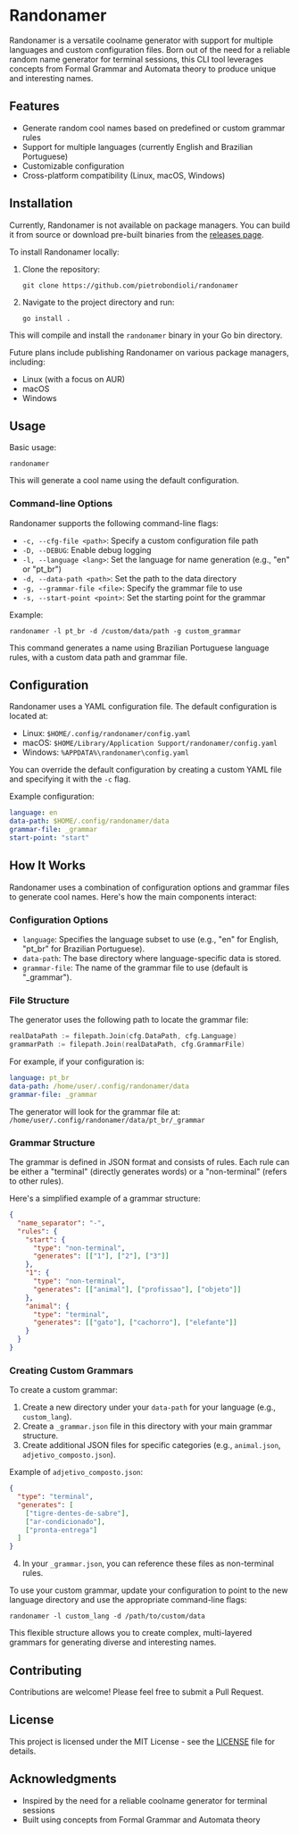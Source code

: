 # Randonamer

Randonamer is a versatile coolname generator with support for multiple languages and custom configuration files. Born out of the need for a reliable random name generator for terminal sessions, this CLI tool leverages concepts from Formal Grammar and Automata theory to produce unique and interesting names.

## Features

- Generate random cool names based on predefined or custom grammar rules
- Support for multiple languages (currently English and Brazilian Portuguese)
- Customizable configuration
- Cross-platform compatibility (Linux, macOS, Windows)

## Installation

Currently, Randonamer is not available on package managers. You can build it from source or download pre-built binaries from the [releases page](https://github.com/pietrobondioli/randonamer/releases).

To install Randonamer locally:

1. Clone the repository:
   ```
   git clone https://github.com/pietrobondioli/randonamer
   ```
2. Navigate to the project directory and run:
   ```
   go install .
   ```

This will compile and install the `randonamer` binary in your Go bin directory.

Future plans include publishing Randonamer on various package managers, including:

- Linux (with a focus on AUR)
- macOS
- Windows

## Usage

Basic usage:

```
randonamer
```

This will generate a cool name using the default configuration.

### Command-line Options

Randonamer supports the following command-line flags:

- `-c, --cfg-file <path>`: Specify a custom configuration file path
- `-D, --DEBUG`: Enable debug logging
- `-l, --language <lang>`: Set the language for name generation (e.g., "en" or "pt_br")
- `-d, --data-path <path>`: Set the path to the data directory
- `-g, --grammar-file <file>`: Specify the grammar file to use
- `-s, --start-point <point>`: Set the starting point for the grammar

Example:

```
randonamer -l pt_br -d /custom/data/path -g custom_grammar
```

This command generates a name using Brazilian Portuguese language rules, with a custom data path and grammar file.

## Configuration

Randonamer uses a YAML configuration file. The default configuration is located at:

- Linux: `$HOME/.config/randonamer/config.yaml`
- macOS: `$HOME/Library/Application Support/randonamer/config.yaml`
- Windows: `%APPDATA%\randonamer\config.yaml`

You can override the default configuration by creating a custom YAML file and specifying it with the `-c` flag.

Example configuration:

```yaml
language: en
data-path: $HOME/.config/randonamer/data
grammar-file: _grammar
start-point: "start"
```

## How It Works

Randonamer uses a combination of configuration options and grammar files to generate cool names. Here's how the main components interact:

### Configuration Options

- `language`: Specifies the language subset to use (e.g., "en" for English, "pt_br" for Brazilian Portuguese).
- `data-path`: The base directory where language-specific data is stored.
- `grammar-file`: The name of the grammar file to use (default is "\_grammar").

### File Structure

The generator uses the following path to locate the grammar file:

```go
realDataPath := filepath.Join(cfg.DataPath, cfg.Language)
grammarPath := filepath.Join(realDataPath, cfg.GrammarFile)
```

For example, if your configuration is:

```yaml
language: pt_br
data-path: /home/user/.config/randonamer/data
grammar-file: _grammar
```

The generator will look for the grammar file at:
`/home/user/.config/randonamer/data/pt_br/_grammar`

### Grammar Structure

The grammar is defined in JSON format and consists of rules. Each rule can be either a "terminal" (directly generates words) or a "non-terminal" (refers to other rules).

Here's a simplified example of a grammar structure:

```json
{
  "name_separator": "-",
  "rules": {
    "start": {
      "type": "non-terminal",
      "generates": [["1"], ["2"], ["3"]]
    },
    "1": {
      "type": "non-terminal",
      "generates": [["animal"], ["profissao"], ["objeto"]]
    },
    "animal": {
      "type": "terminal",
      "generates": [["gato"], ["cachorro"], ["elefante"]]
    }
  }
}
```

### Creating Custom Grammars

To create a custom grammar:

1. Create a new directory under your `data-path` for your language (e.g., `custom_lang`).
2. Create a `_grammar.json` file in this directory with your main grammar structure.
3. Create additional JSON files for specific categories (e.g., `animal.json`, `adjetivo_composto.json`).

Example of `adjetivo_composto.json`:

```json
{
  "type": "terminal",
  "generates": [
    ["tigre-dentes-de-sabre"],
    ["ar-condicionado"],
    ["pronta-entrega"]
  ]
}
```

4. In your `_grammar.json`, you can reference these files as non-terminal rules.

To use your custom grammar, update your configuration to point to the new language directory and use the appropriate command-line flags:

```
randonamer -l custom_lang -d /path/to/custom/data
```

This flexible structure allows you to create complex, multi-layered grammars for generating diverse and interesting names.

## Contributing

Contributions are welcome! Please feel free to submit a Pull Request.

## License

This project is licensed under the MIT License - see the [LICENSE](LICENSE) file for details.

## Acknowledgments

- Inspired by the need for a reliable coolname generator for terminal sessions
- Built using concepts from Formal Grammar and Automata theory
